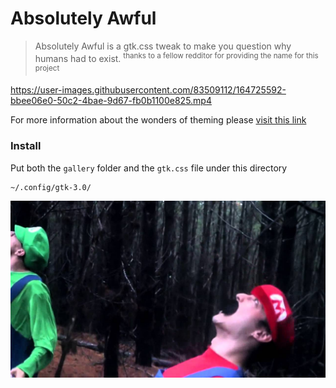 # Absolutely Awful

> Absolutely Awful is a gtk.css tweak to make you question why humans had to exist.
> <sup>thanks to a fellow redditor for providing the name for this project</sup>

https://user-images.githubusercontent.com/83509112/164725592-bbee06e0-50c2-4bae-9d67-fb0b1100e825.mp4

For more information about the wonders of theming please [visit this link](https://stopthemingmy.app/)

### Install

Put both the `gallery` folder and the `gtk.css` file under this directory

```
~/.config/gtk-3.0/
```

![](gallery/why.jpg)
